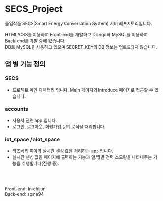 # SECS_Project

졸업작품 SECS(Smart Energy Conversation System) 서버 레포지토리입니다.
<br/><br/>
HTML/CSS를 이용하여 Front-end를 개발하고 Django와 MySQL을 이용하여 Back-end를 개발 중에 있습니다.
<br/>
DB로 MySQL을 사용하고 있으며 SECRET_KEY와 DB 정보는 업로드되지 않습니다.

## 앱 별 기능 정의

### SECS

- 프로젝트 메인 디렉터리 입니다. Main 페이지와 Introduce 페이지로 접근할 수 있습니다.

### accounts

- 사용자 관련 app 입니다.
- 로그인, 로그아웃, 회원가입 등의 로직을 처리합니다.

### iot_space / aiot_space

- 라즈베리 파이의 실시간 센싱 값을 처리하는 app 입니다.
- 실시간 센싱 값을 페이지에 출력하는 기능과 일/월별 전력 소모량을 나타내주는 기능을 수행합니다(진행 중).

<br/>
<br/>
<br/>
Front-end: In-chijun<br/>
Back-end: some94<br/>
